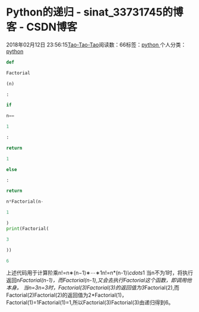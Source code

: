
# Python的递归 - sinat_33731745的博客 - CSDN博客

2018年02月12日 23:56:15[Tao-Tao-Tao](https://me.csdn.net/sinat_33731745)阅读数：66标签：[python																](https://so.csdn.net/so/search/s.do?q=python&t=blog)个人分类：[python																](https://blog.csdn.net/sinat_33731745/article/category/7252259)



```python
def
```
```python
Factorial
```
```python
(n)
```
```python
:
```
```python
if
```
```python
n==
```
```python
1
```
```python
:
```
```python
return
```
```python
1
```
```python
else
```
```python
:
```
```python
return
```
```python
n*Factorial(n-
```
```python
1
```
```python
)
print(Factorial(
```
```python
3
```
```python
))
```
```python
6
```
上述代码用于计算阶乘n!=n∗(n−1)∗⋯∗1n!=n*(n-1)*\cdots*1
当n不为1时，将执行返回n*Factorial(n-1)，而Factorial(n-1),又会去执行Factorial这个函数，即调用他本身。
当n=3n=3时，Factorial(3)Factorial(3)的返回值为3*Factorial(2),而Factorial(2)Factorial(2)的返回值为2*Factorial(1)，Factorial(1)=1Factorial(1)=1,所以Factorial(3)Factorial(3)由递归得到6。


